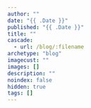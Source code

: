 ```yaml
---
author: ""
date: "{{ .Date }}"
published: "{{ .Date }}"
title: ""
cascade:
  - url: /blog/:filename
archetype: "blog"
imagecust: ""
images: []
description: ""
noindex: false
hidden: true
tags: []
---
```

<!-- ---
date: '{{ .Date }}'
draft: true
title: '{{ replace .File.ContentBaseName `-` ` ` | title }}'
archetype: "blog"
--- -->